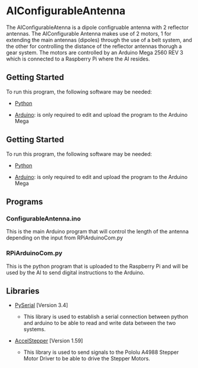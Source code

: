 # AIConfigurableAntenna
The AIConfigurableAtenna is a dipole configruable antenna with 2 reflector antennas. The AIConfigurable Antenna makes use of 2 motors, 1 for extending the main antennas (dipoles) through the use of a belt system, and the other for controlling the distance of the reflector antennas thorugh a gear system. The motors are controlled by an Arduino Mega 2560 REV 3 which is connected to a Raspberry Pi where the AI resides. 

## Getting Started

To run this program, the following software may be needed:

- [Python](https://www.python.org/downloads/)

- [Arduino](https://www.arduino.cc/en/main/software): is only required to edit and upload the program to the Arduino Mega

## Getting Started
To run this program, the following software may be needed:
- [Python](https://www.python.org/downloads/)

- [Arduino](https://www.arduino.cc/en/main/software): is only required to edit and upload the program to the Arduino Mega

## Programs
### ConfigurableAntenna.ino
This is the main Arduino program that will control the length of the antenna depending on the input from RPiArduinoCom.py

### RPiArduinoCom.py
This is the python program that is uploaded to the Raspberry Pi and will be used by the AI to send digital instructions to the Arduino.

## Libraries
- [PySerial](https://pypi.org/project/pyserial/) [Version 3.4]
  - This library is used to establish a serial connection between python and arduino to be able to read and write data between the two systems.
  
- [AccelStepper](https://www.airspayce.com/mikem/arduino/AccelStepper/) [Version 1.59] 
  - This library is used to send signals to the Pololu A4988 Stepper Motor Driver to be able to drive the Stepper Motors.
